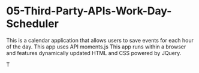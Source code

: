 # 05-Third-Party-APIs-Work-Day-Scheduler
This is a calendar application that allows users to save events for each hour of the day. 
This app uses API moments.js
This app runs within a browser and features dynamically updated HTML and CSS powered by JQuery. 

T
